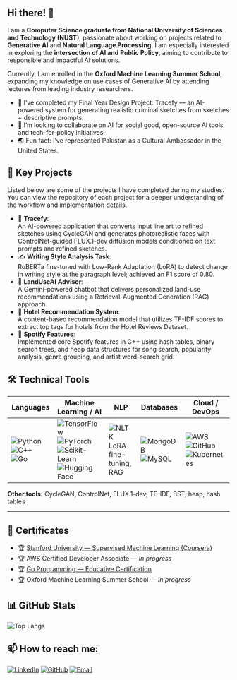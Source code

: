 ## Hi there! 👋

I am a **Computer Science graduate from National University of Sciences and Technology (NUST)**, passionate about working on projects related to **Generative AI** and **Natural Language Processing**. I am especially interested in exploring the **intersection of AI and Public Policy**, aiming to contribute to responsible and impactful AI solutions.  

Currently, I am enrolled in the **Oxford Machine Learning Summer School**, expanding my knowledge on use cases of Generative AI by attending lectures from leading industry researchers.  

- 🔭 I’ve completed my Final Year Design Project: Tracefy — an AI-powered system for generating realistic criminal sketches from sketches + descriptive prompts.   
- 🤝 I’m looking to collaborate on AI for social good, open-source AI tools and tech-for-policy initiatives.  
- 🌏 Fun fact: I’ve represented Pakistan as a Cultural Ambassador in the United States.

## 🚀 Key Projects  

Listed below are some of the projects I have completed during my studies. You can view the repository of each project for a deeper understanding of the workflow and implementation details.
- 🔎 **Tracefy**:  
  An AI-powered application that converts input line art to refined sketches using CycleGAN and generates photorealistic faces with ControlNet-guided FLUX.1-dev diffusion models conditioned on text prompts and refined sketches.
- ✍️ **Writing Style Analysis Task**:  
  RoBERTa fine-tuned with Low-Rank Adaptation (LoRA) to detect change in writing style at the paragraph level; achieved an F1 score of 0.80.
- 🌱 **LandUseAI Advisor**:  
  A Gemini-powered chatbot that delivers personalized land-use recommendations using a Retrieval-Augmented Generation (RAG) approach.
- 🏨 **Hotel Recommendation System**:  
  A content-based recommendation model that utilizes TF-IDF scores to extract top tags for hotels from the Hotel Reviews Dataset.
- 🎵 **Spotify Features**:  
  Implemented core Spotify features in C++ using hash tables, binary search trees, and heap data structures for song search, popularity analysis, genre grouping, and artist word-search grid.

## 🛠️ Technical Tools  

| Languages | Machine Learning / AI | NLP | Databases | Cloud / DevOps |
|------------|----------------------|------|------------|----------------|
| ![Python](https://img.shields.io/badge/-Python-blue?style=flat-square&logo=python&logoColor=white) ![C++](https://img.shields.io/badge/-C++-00599C?style=flat-square&logo=c%2B%2B&logoColor=white) ![Go](https://img.shields.io/badge/-Go-00ADD8?style=flat-square&logo=go&logoColor=white) | ![TensorFlow](https://img.shields.io/badge/-TensorFlow-FF6F00?style=flat-square&logo=tensorflow&logoColor=white) ![PyTorch](https://img.shields.io/badge/-PyTorch-ee4c2c?style=flat-square&logo=pytorch&logoColor=white) ![Scikit-Learn](https://img.shields.io/badge/-Scikit--Learn-F7931E?style=flat-square&logo=scikit-learn&logoColor=white) ![Hugging Face](https://img.shields.io/badge/-HuggingFace-FFD21F?style=flat-square&logo=hugging-face&logoColor=black) | ![NLTK](https://img.shields.io/badge/-NLTK-darkgreen?style=flat-square)<br>LoRA fine-tuning, RAG | ![MongoDB](https://img.shields.io/badge/-MongoDB-47A248?style=flat-square&logo=mongodb&logoColor=white) ![MySQL](https://img.shields.io/badge/-MySQL-4479A1?style=flat-square&logo=mysql&logoColor=white) | ![AWS](https://img.shields.io/badge/-AWS-FF9900?style=flat-square&logo=amazonaws&logoColor=white) ![GitHub](https://img.shields.io/badge/-GitHub-181717?style=flat-square&logo=github) ![Kubernetes](https://img.shields.io/badge/-Kubernetes-326CE5?style=flat-square&logo=kubernetes&logoColor=white) |

**Other tools:** CycleGAN, ControlNet, FLUX.1-dev, TF-IDF, BST, heap, hash tables  

---

## 📜 Certificates  

- 🏆 [Stanford University — Supervised Machine Learning (Coursera)](https://www.coursera.org/account/accomplishments/verify/QKVDLS64PW7T?utm_source=link&utm_medium=certificate&utm_content=cert_image&utm_campaign=sharing_cta&utm_product=course)  
- 🏆 AWS Certified Developer Associate — *In progress*  
- 🏆 [Go Programming — Educative Certification](https://www.educative.io/verify-certificate/An5VrvSVrZN0Gm1LOTO57822AoRAH9)  
- 🏆 Oxford Machine Learning Summer School — *In progress*





## 📊 GitHub Stats  
![Top Langs](https://github-readme-stats.vercel.app/api/top-langs/?username=Mehar14&layout=compact&theme=radical)

## 📫 How to reach me:

[![LinkedIn](https://img.shields.io/badge/-LinkedIn-blue?style=flat-square&logo=linkedin&logoColor=white)](https://linkedin.com/in/mehar-ali-ahmed)
[![GitHub](https://img.shields.io/badge/-GitHub-black?style=flat-square&logo=github)](https://github.com/Mehar14)
[![Email](https://img.shields.io/badge/-Email-red?style=flat-square&logo=gmail&logoColor=white)](mailto:meharaliahmed@gmail.com)


